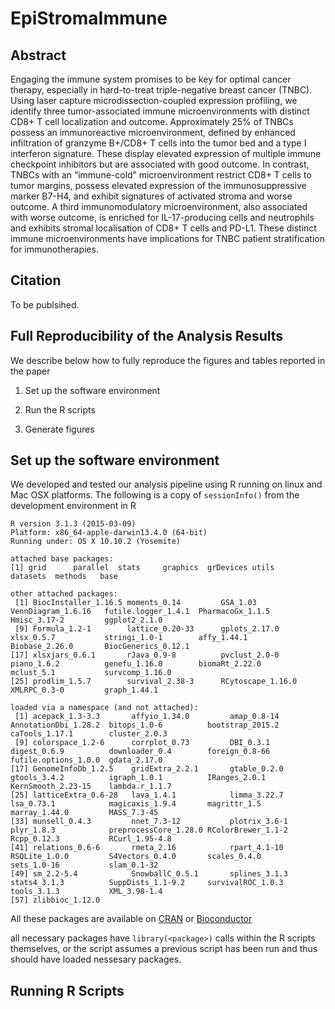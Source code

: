 # EpiStromaImmune

Abstract
--------
Engaging the immune system promises to be key for optimal cancer therapy, especially in hard-to-treat triple-negative breast cancer (TNBC). Using laser capture microdissection-coupled expression profiling, we identify three tumor-associated immune microenvironments with distinct CD8+ T cell localization and outcome. Approximately 25% of TNBCs possess an immunoreactive microenvironment, defined by enhanced infiltration of granzyme B+/CD8+ T cells into the tumor bed and a type I interferon signature. These display elevated expression of multiple immune checkpoint inhibitors but are associated with good outcome. In contrast, TNBCs with an “immune-cold” microenvironment restrict CD8+ T cells to tumor margins, possess elevated expression of the immunosuppressive marker B7-H4, and exhibit signatures of activated stroma and worse outcome. A third immunomodulatory microenvironment, also associated with worse outcome, is enriched for IL-17-producing cells and neutrophils and exhibits stromal localisation of CD8+ T cells and PD-L1. These distinct immune microenvironments have implications for TNBC patient stratification for immunotherapies.

Citation
--------

To be publsihed.

Full Reproducibility of the Analysis Results
--------------------------------------------

We describe below how to fully reproduce the figures and tables reported in the paper

1.  Set up the software environment

2.  Run the R scripts

3.  Generate figures

Set up the software environment
-------------------------------

We developed and tested our analysis pipeline using R running on linux and Mac OSX platforms. The following is a copy of `sessionInfo()` from the development environment in R

```
R version 3.1.3 (2015-03-09)
Platform: x86_64-apple-darwin13.4.0 (64-bit)
Running under: OS X 10.10.2 (Yosemite)

attached base packages:
[1] grid      parallel  stats     graphics  grDevices utils     datasets  methods   base     

other attached packages:
 [1] BiocInstaller_1.16.5 moments_0.14         GSA_1.03             VennDiagram_1.6.16   futile.logger_1.4.1  PharmacoGx_1.1.5     Hmisc_3.17-2         ggplot2_2.1.0       
 [9] Formula_1.2-1        lattice_0.20-33      gplots_2.17.0        xlsx_0.5.7           stringi_1.0-1        affy_1.44.1          Biobase_2.26.0       BiocGenerics_0.12.1 
[17] xlsxjars_0.6.1       rJava_0.9-8          pvclust_2.0-0        piano_1.6.2          genefu_1.16.0        biomaRt_2.22.0       mclust_5.1           survcomp_1.16.0     
[25] prodlim_1.5.7        survival_2.38-3      RCytoscape_1.16.0    XMLRPC_0.3-0         graph_1.44.1        

loaded via a namespace (and not attached):
 [1] acepack_1.3-3.3       affyio_1.34.0         amap_0.8-14           AnnotationDbi_1.28.2  bitops_1.0-6          bootstrap_2015.2      caTools_1.17.1        cluster_2.0.3        
 [9] colorspace_1.2-6      corrplot_0.73         DBI_0.3.1             digest_0.6.9          downloader_0.4        foreign_0.8-66        futile.options_1.0.0  gdata_2.17.0         
[17] GenomeInfoDb_1.2.5    gridExtra_2.2.1       gtable_0.2.0          gtools_3.4.2          igraph_1.0.1          IRanges_2.0.1         KernSmooth_2.23-15    lambda.r_1.1.7       
[25] latticeExtra_0.6-28   lava_1.4.1            limma_3.22.7          lsa_0.73.1            magicaxis_1.9.4       magrittr_1.5          marray_1.44.0         MASS_7.3-45          
[33] munsell_0.4.3         nnet_7.3-12           plotrix_3.6-1         plyr_1.8.3            preprocessCore_1.28.0 RColorBrewer_1.1-2    Rcpp_0.12.3           RCurl_1.95-4.8       
[41] relations_0.6-6       rmeta_2.16            rpart_4.1-10          RSQLite_1.0.0         S4Vectors_0.4.0       scales_0.4.0          sets_1.0-16           slam_0.1-32          
[49] sm_2.2-5.4            SnowballC_0.5.1       splines_3.1.3         stats4_3.1.3          SuppDists_1.1-9.2     survivalROC_1.0.3     tools_3.1.3           XML_3.98-1.4         
[57] zlibbioc_1.12.0
```

All these packages are available on [CRAN](http://cran.r-project.org) or [Bioconductor](http://www.bioconductor.org)

all necessary packages have `library(<package>)` calls within the R scripts themselves, or the script assumes a previous script has been run and thus should have loaded nessesary packages. 

Running R Scripts
-------------------------------


